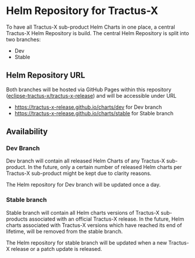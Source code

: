# Helm Repository for Tractus-X

To have all Tractus-X sub-product Helm Charts in one place, a central Tractus-X Helm Repository is build. The central
Helm Repository is split into two branches:

- Dev
- Stable

## Helm Repository URL

Both branches will be hosted via GitHub Pages within this
repository ([eclipse-tractus-x/tractus-x-release](https://github.com/eclipse-tractus-x/tractus-x-release)) and will be
accessible under URL

- https://tractus-x-release.github.io/charts/dev for Dev branch
- https://tractus-x-release.github.io/charts/stable for Stable branch

## Availability

### Dev Branch

Dev branch will contain all released Helm Charts of any Tractus-X sub-product. In the future, only a certain number
of released Helm charts per Tractus-X sub-product might be kept due to clarity reasons.

The Helm repository for Dev branch will be updated once a day.

### Stable branch

Stable branch will contain all Helm charts versions of Tractus-X sub-products associated with an official Tractus-X
release. In the future, Helm charts associated with Tractus-X versions which have reached its end of lifetime, will be
removed from the stable branch.

The Helm repository for stable branch will be updated when a new Tractus-X release or a patch update is released.
